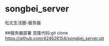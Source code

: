 # songbei_server
松北生活圈-服务器


##服务器部署
克隆代码:git clone https://github.com/424626154/songbei_server.git


